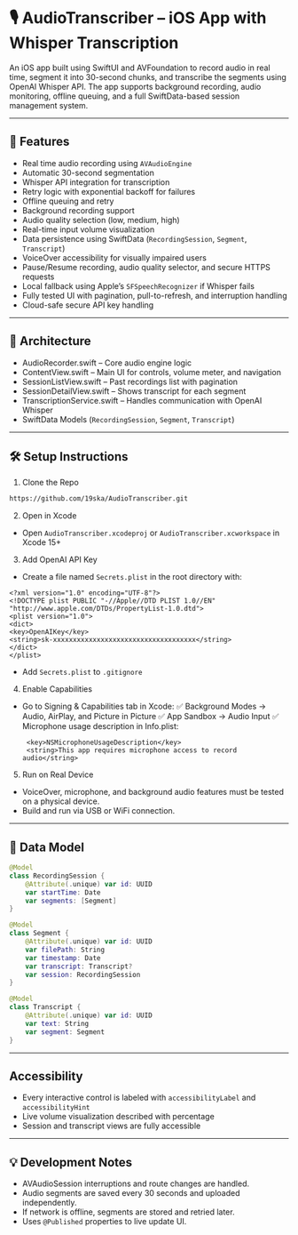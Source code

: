 # 🎙️ AudioTranscriber – iOS App with Whisper Transcription

An iOS app built using SwiftUI and AVFoundation to record audio in real time, segment it into
30-second chunks, and transcribe the segments using OpenAI Whisper API. The app supports background recording, audio monitoring, offline queuing, and a full SwiftData-based session management system.

---

## 🚀 Features

- Real time audio recording using `AVAudioEngine`
- Automatic 30-second segmentation
- Whisper API integration for transcription
- Retry logic with exponential backoff for failures
- Offline queuing and retry
- Background recording support
- Audio quality selection (low, medium, high)
- Real-time input volume visualization
- Data persistence using SwiftData (`RecordingSession`, `Segment`, `Transcript`)
- VoiceOver accessibility for visually impaired users
- Pause/Resume recording, audio quality selector, and secure HTTPS requests
- Local fallback using Apple’s `SFSpeechRecognizer` if Whisper fails
- Fully tested UI with pagination, pull-to-refresh, and interruption handling
- Cloud-safe secure API key handling

                                
---
                                
## 🧱 Architecture

- AudioRecorder.swift – Core audio engine logic
- ContentView.swift – Main UI for controls, volume meter, and navigation
- SessionListView.swift – Past recordings list with pagination
- SessionDetailView.swift – Shows transcript for each segment
- TranscriptionService.swift – Handles communication with OpenAI Whisper
- SwiftData Models (`RecordingSession`, `Segment`, `Transcript`)
---
                            
## 🛠️ Setup Instructions
                            
1. Clone the Repo
```bash
https://github.com/19ska/AudioTranscriber.git
```
                                
2. Open in Xcode
- Open `AudioTranscriber.xcodeproj` or `AudioTranscriber.xcworkspace` in Xcode 15+
                                
3. Add OpenAI API Key
- Create a file named `Secrets.plist` in the root directory with:
```
<?xml version="1.0" encoding="UTF-8"?>
<!DOCTYPE plist PUBLIC "-//Apple//DTD PLIST 1.0//EN" "http://www.apple.com/DTDs/PropertyList-1.0.dtd">
<plist version="1.0">
<dict>
<key>OpenAIKey</key>
<string>sk-xxxxxxxxxxxxxxxxxxxxxxxxxxxxxxxxxxxx</string>
</dict>
</plist>
```
 - Add `Secrets.plist` to `.gitignore`
                                
4. Enable Capabilities
- Go to Signing & Capabilities tab in Xcode:
    ✅ Background Modes → Audio, AirPlay, and Picture in Picture
    ✅ App Sandbox → Audio Input
    ✅ Microphone usage description in Info.plist:
    ```
     <key>NSMicrophoneUsageDescription</key>
     <string>This app requires microphone access to record audio</string>
    ```
5. Run on Real Device
- VoiceOver, microphone, and background audio features must be tested on a physical device.
- Build and run via USB or WiFi connection.
                                
---
## 🧱 Data Model

```swift
@Model
class RecordingSession {
    @Attribute(.unique) var id: UUID
    var startTime: Date
    var segments: [Segment]
}

@Model
class Segment {
    @Attribute(.unique) var id: UUID
    var filePath: String
    var timestamp: Date
    var transcript: Transcript?
    var session: RecordingSession
}

@Model
class Transcript {
    @Attribute(.unique) var id: UUID
    var text: String
    var segment: Segment
}
```


---
## Accessibility
- Every interactive control is labeled with `accessibilityLabel` and `accessibilityHint`
- Live volume visualization described with percentage
- Session and transcript views are fully accessible

---

## 💡 Development Notes
- AVAudioSession interruptions and route changes are handled.
- Audio segments are saved every 30 seconds and uploaded independently.
- If network is offline, segments are stored and retried later.
- Uses `@Published` properties to live update UI.
